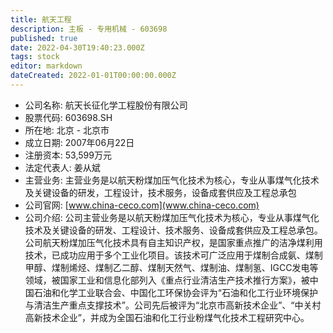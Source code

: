 ```yaml
---
title: 航天工程
description: 主板 - 专用机械 - 603698
published: true
date: 2022-04-30T19:40:23.000Z
tags: stock
editor: markdown
dateCreated: 2022-01-01T00:00:00.000Z
---
```


- 公司名称: 航天长征化学工程股份有限公司
- 股票代码: 603698.SH
- 所在地: 北京 - 北京市
- 成立日期: 2007年06月22日
- 注册资本: 53,599万元
- 法定代表人: 姜从斌
- 主营业务: 主营业务是以航天粉煤加压气化技术为核心，专业从事煤气化技术及关键设备的研发，工程设计，技术服务，设备成套供应及工程总承包
- 公司官网: [www.china-ceco.com](www.china-ceco.com)
- 公司介绍: 公司主营业务是以航天粉煤加压气化技术为核心，专业从事煤气化技术及关键设备的研发、工程设计、技术服务、设备成套供应及工程总承包。公司航天粉煤加压气化技术具有自主知识产权，是国家重点推广的洁净煤利用技术，已成功应用于多个工业化项目。该技术可广泛应用于煤制合成氨、煤制甲醇、煤制烯烃、煤制乙二醇、煤制天然气、煤制油、煤制氢、IGCC发电等领域，被国家工业和信息化部列入《重点行业清洁生产技术推行方案》，被中国石油和化学工业联合会、中国化工环保协会评为“石油和化工行业环境保护与清洁生产重点支撑技术”。公司先后被评为“北京市高新技术企业”、“中关村高新技术企业”，并成为全国石油和化工行业粉煤气化技术工程研究中心。


